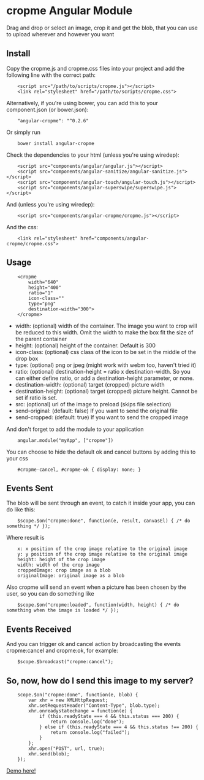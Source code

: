 cropme Angular Module
========================

Drag and drop or select an image, crop it and get the blob, that you can use to upload wherever and however you want

Install
-------

Copy the cropme.js and cropme.css files into your project and add the following line with the correct path:

		<script src="/path/to/scripts/cropme.js"></script>
		<link rel="stylesheet" href="/path/to/scripts/cropme.css">


Alternatively, if you're using bower, you can add this to your component.json (or bower.json):

		"angular-cropme": "^0.2.6"

Or simply run

		bower install angular-cropme

Check the dependencies to your html (unless you're using wiredep):

		<script src="components/angular/angular.js"></script>
		<script src="components/angular-sanitize/angular-sanitize.js"></script>
		<script src="components/angular-touch/angular-touch.js"></script>
		<script src="components/angular-superswipe/superswipe.js"></script>

And (unless you're using wiredep):

		<script src="components/angular-cropme/cropme.js"></script>

And the css:

		<link rel="stylesheet" href="components/angular-cropme/cropme.css">


Usage
-----
		<cropme
			width="640"
			height="400"
			ratio="1"
			icon-class=""
			type="png"
			destination-width="300">
		</cropme>

- width: (optional) width of the container. The image you want to crop will be reduced to this width. Omit the width to make the box fit the size of the parent container
- height: (optional) height of the container. Default is 300
- icon-class: (optional) css class of the icon to be set in the middle of the drop box
- type: (optional) png or jpeg (might work with webm too, haven't tried it)
- ratio: (optional) destination-height = ratio x destination-width. So you can either define ratio, or add a destination-height parameter, or none.
- destination-width: (optional) target (cropped) picture width
- destination-height: (optional) target (cropped) picture height. Cannot be set if ratio is set.
- src: (optional) url of the image to preload (skips file selection)
- send-original: (default: false) If you want to send the original file
- send-cropped: (default: true) If you want to send the cropped image

And don't forget to add the module to your application

		angular.module("myApp", ["cropme"])

You can choose to hide the default ok and cancel buttons by adding this to your css

		#cropme-cancel, #cropme-ok { display: none; }

Events Sent
----------

The blob will be sent through an event, to catch it inside your app, you can do like this:

		$scope.$on("cropme:done", function(e, result, canvasEl) { /* do something */ });

Where result is

		x: x position of the crop image relative to the original image
		y: y position of the crop image relative to the original image
		height: height of the crop image
		width: width of the crop image
		croppedImage: crop image as a blob
		originalImage: original image as a blob

Also cropme will send an event when a picture has been chosen by the user, so you can do something like

		$scope.$on("cropme:loaded", function(width, height) { /* do something when the image is loaded */ });

Events Received
---------------

And you can trigger ok and cancel action by broadcasting the events cropme:cancel and cropme:ok, for example:

		$scope.$broadcast("cropme:cancel");

So, now, how do I send this image to my server?
-----------------------------------------------

		scope.$on("cropme:done", function(e, blob) {
			var xhr = new XMLHttpRequest;
			xhr.setRequestHeader("Content-Type", blob.type);
			xhr.onreadystatechange = function(e) {
				if (this.readyState === 4 && this.status === 200) {
					return console.log("done");
				} else if (this.readyState === 4 && this.status !== 200) {
					return console.log("failed");
				}
			};
			xhr.open("POST", url, true);
			xhr.send(blob);
		});


[Demo here!](http://standupweb.net/cropmedemo)


